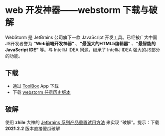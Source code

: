 # web 开发神器——webstorm 下载与破解

WebStorm 是 JetBrains 公司旗下一款 JavaScript 开发工具。已经被广大中国JS开发者誉为 **“Web前端开发神器”** 、**“最强大的HTML5编辑器”** 、**“最智能的JavaScript IDE”** 等。与 IntelliJ IDEA 同源，继承了 IntelliJ IDEA 强大的JS部分的功能。

## 下载
- 通过 [ToolBox](https://www.jetbrains.com.cn/toolbox-app/) App 下载
- 下载 [webstorm 任意历史版本](https://www.jetbrains.com.cn/webstorm/download/other.html) 

## 破解
使用 **zhile** 大神的 [Jetbrains 系列产品重置试用方法](https://zhile.io/2020/11/18/jetbrains-eval-reset-deprecated.html) 来实现 “破解”。提示：下载 **2021.2.2** 版本直接傻瓜破解


